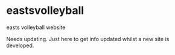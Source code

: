 # eastsvolleyball
easts volleyball website

Needs updating.  Just here to get info updated whilst a new site is developed.
